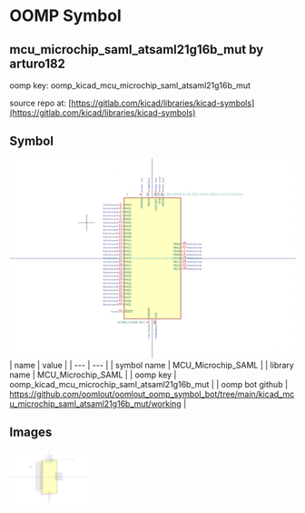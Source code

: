# OOMP Symbol  
## mcu_microchip_saml_atsaml21g16b_mut  by arturo182  
  
oomp key: oomp_kicad_mcu_microchip_saml_atsaml21g16b_mut  
  
source repo at: [https://gitlab.com/kicad/libraries/kicad-symbols](https://gitlab.com/kicad/libraries/kicad-symbols)  
## Symbol  
  
[![working.png](working_600.png)](working.png)  
| name | value | 
| --- | --- | 
| symbol name | MCU_Microchip_SAML | 
| library name | MCU_Microchip_SAML | 
| oomp key | oomp_kicad_mcu_microchip_saml_atsaml21g16b_mut | 
| oomp bot github | https://github.com/oomlout/oomlout_oomp_symbol_bot/tree/main/kicad_mcu_microchip_saml_atsaml21g16b_mut/working | 
## Images  
  
[![working.png](working_140.png)](working.png)  
